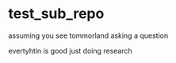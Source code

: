 # test_sub_repo
assuming you see tommorland asking a question


evertyhtin is good just doing research
